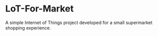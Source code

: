 # LoT-For-Market
A simple Internet of Things project developed for a small supermarket shopping experience.
